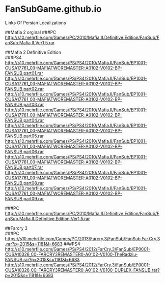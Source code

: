 # FanSubGame.github.io
Links Of Persian Localizations

##Mafia 2 orginal 
###PC
http://s10.mehrfile.com/Games/PC/2010/Mafia.II.Definitive.Edition/FanSub/FanSub.Mafia.II.Ver1.5.rar


##Mafia 2 Definitive Edition  
###PS4
http://s10.mehrfile.com/Games/PS/PS4/2010/Mafia.II/FanSub/EP1001-CUSA17761_00-MAFIATWOREMASTER-A0102-V0102-BP-FANSUB.part01.rar
http://s10.mehrfile.com/Games/PS/PS4/2010/Mafia.II/FanSub/EP1001-CUSA17761_00-MAFIATWOREMASTER-A0102-V0102-BP-FANSUB.part02.rar
http://s10.mehrfile.com/Games/PS/PS4/2010/Mafia.II/FanSub/EP1001-CUSA17761_00-MAFIATWOREMASTER-A0102-V0102-BP-FANSUB.part03.rar
http://s10.mehrfile.com/Games/PS/PS4/2010/Mafia.II/FanSub/EP1001-CUSA17761_00-MAFIATWOREMASTER-A0102-V0102-BP-FANSUB.part04.rar
http://s10.mehrfile.com/Games/PS/PS4/2010/Mafia.II/FanSub/EP1001-CUSA17761_00-MAFIATWOREMASTER-A0102-V0102-BP-FANSUB.part05.rar
http://s10.mehrfile.com/Games/PS/PS4/2010/Mafia.II/FanSub/EP1001-CUSA17761_00-MAFIATWOREMASTER-A0102-V0102-BP-FANSUB.part06.rar
http://s10.mehrfile.com/Games/PS/PS4/2010/Mafia.II/FanSub/EP1001-CUSA17761_00-MAFIATWOREMASTER-A0102-V0102-BP-FANSUB.part07.rar
http://s10.mehrfile.com/Games/PS/PS4/2010/Mafia.II/FanSub/EP1001-CUSA17761_00-MAFIATWOREMASTER-A0102-V0102-BP-FANSUB.part08.rar
http://s10.mehrfile.com/Games/PS/PS4/2010/Mafia.II/FanSub/EP1001-CUSA17761_00-MAFIATWOREMASTER-A0102-V0102-BP-FANSUB.part09.rar

###PC
http://s10.mehrfile.com/Games/PC/2010/Mafia.II.Definitive.Edition/FanSub/FanSub.Mafia.II.Definitive.Edition.Ver1.5.rar


##Farcry 3  
###PC
https://s10.mehrfile.com/Games/PC/2013/Farcry.3/FanSub/FanSub.Far.Cry.3.rar?p=2015&s=1181&l=6683
###PS4
http://s10.mehrfile.com/Games/PS/PS4/2012/FarCry.3/FanSub/EP0001-CUSA10326_00-FARCRY3REMASTER0-A0102-V0100-TheRadziu-FANSUB.rar?p=2015&s=1181&l=6683
http://s10.mehrfile.com/Games/PS/PS4/2012/FarCry.3/FanSub/EP0001-CUSA10326_00-FARCRY3REMASTER0-A0102-V0100-DUPLEX-FANSUB.rar?p=2015&s=1181&l=6683

